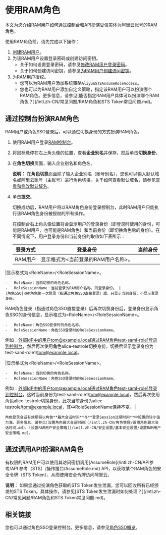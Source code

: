 # 使用RAM角色

本文为您介绍RAM用户如何通过控制台和API扮演受信实体为阿里云账号的RAM角色。

使用RAM角色前，请先完成以下操作：

1.  [创建RAM用户](/intl.zh-CN/用户管理/基本操作/创建RAM用户.md)。
2.  为该RAM用户设置登录密码或创建访问密钥。
    -   关于如何设置登录密码，请参见[修改RAM用户登录密码](/intl.zh-CN/安全设置/密码/修改RAM用户登录密码.md)。
    -   关于如何创建访问密钥，请参见[为RAM用户创建访问密钥](/intl.zh-CN/安全设置/访问密钥/为RAM用户创建访问密钥.md)。
3.  [为RAM用户授权](/intl.zh-CN/用户管理/授权管理/为RAM用户授权.md)。
    -   您可以为RAM用户添加系统策略`AliyunSTSAssumeRoleAccess`。
    -   您也可以为RAM用户添加自定义策略，指定该RAM用户可以扮演哪个RAM角色。更多信息，请参见[能否指定RAM用户具体可以扮演哪个RAM角色？](/intl.zh-CN/常见问题/RAM角色和STS Token常见问题.md)。

## 通过控制台扮演RAM角色

RAM用户或角色SSO登录后，可以通过切换身份的方式扮演RAM角色。

1.  使用RAM用户登录[RAM控制台](https://signin.alibabacloud.com/login.htm)。

2.  将鼠标悬停在右上角头像的位置，查看**企业别名**并保存，然后单击**切换身份**。

3.  在**角色切换**页面，输入企业别名和角色名。

    **说明：** 在**角色切换**页面除了输入企业别名（账号别名），您也可以输入默认域名或阿里云账号（主账号）进行角色切换。关于如何查看默认域名，请参见[查看和修改默认域名](/intl.zh-CN/安全设置/高级设置/查看和修改默认域名.md)。

4.  单击**提交**。

    切换成功后，RAM用户将以RAM角色身份登录控制台，此时RAM用户只能执行该RAM角色身份被授权的所有操作。

    在控制台右上角头像位置将会显示用户的登录身份（即登录时使用的身份，可能是RAM用户，也可能是RAM角色）和当前身份（即切换角色后的身份）。在不同情况下，用户登录身份和当前身份的取值如下表所示：

    |登录方式|登录身份|当前身份|
    |----|----|----|
    |RAM用户|显示格式为<当前登录的RAM用户名称\>。

|显示格式为<RoleName\>/<RoleSessionName\>。

    -   RoleName：当前切换的角色名称。
    -   RoleSessionName：当前登录的RAM用户名称，同登录身份。 |
    |角色SSO|RAM角色第一次登录（指通过角色SSO直接登录）后，只显示当前身份，不显示登录身份。

RAM角色登录（指通过角色SSO直接登录）后再次切换身份后，登录身份显示角色SSO的身份信息，显示格式为<RoleName\>/<RoleSessionName\>。

    -   RoleName：角色SSO登录时的角色名称。
    -   RoleSessionName：角色SSO登录时的RoleSessionName。
例如：外部IdP中的用户tom@example.local通过RAM角色test-saml-role1登录到控制台，然后再次使用角色alice-testrole切换身份，切换后显示登录身份为test-saml-role1/tom@example.local。

|显示格式为<RoleName\>/<RoleSessionName\>。

    -   RoleName：当前切换的角色名称。
    -   RoleSessionName：角色SSO登录时的RoleSessionName。
例如：外部IdP中的用户tom@example.local通过RAM角色test-saml-role1登录到控制台，这时当前身份为test-saml-role1/tom@example.local，然后再次使用角色alice-testrole切换身份，此次当前身份为alice-testrole/tom@example.local，其中RoleSessionName保持不变。 |

    角色登录会话有效期将以角色**最大会话时间**与**登录Session过期时间**中设置的较小值为准。更多信息，请参见[设置角色最大会话时间](/intl.zh-CN/角色管理/设置角色最大会话时间.md)、[设置RAM用户安全策略](/intl.zh-CN/安全设置/基本安全设置/设置RAM用户安全策略.md)。


## 通过调用API扮演RAM角色

有权限的RAM用户可以使用其访问密钥调用[AssumeRole](/intl.zh-CN/API参考/API 参考（STS）/操作接口/AssumeRole.md) API，以获取某个RAM角色的安全令牌（STS Token），从而使用安全令牌访问阿里云。

**说明：** 如果您通过扮演角色获取的STS Token发生泄漏，您可以回收所有已经颁发的STS Token。具体操作，请参见[STS Token发生泄漏时如何处理？](/intl.zh-CN/常见问题/RAM角色和STS Token常见问题.md)。

## 相关链接

您也可以通过角色SSO登录控制台。更多信息，请参见[角色SSO概览](/intl.zh-CN/单点登录管理（SSO）/角色SSO/角色SSO概览.md)。

